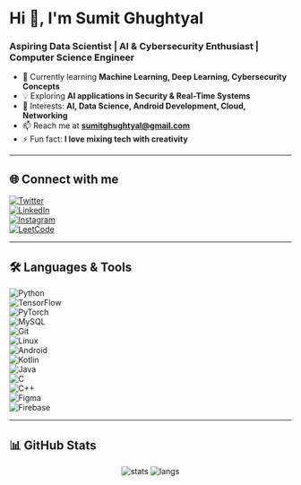 # Hi 👋, I'm Sumit Ghughtyal  

### Aspiring Data Scientist | AI & Cybersecurity Enthusiast | Computer Science Engineer  

- 🌱 Currently learning **Machine Learning, Deep Learning, Cybersecurity Concepts**  
- 💡 Exploring **AI applications in Security & Real-Time Systems**  
- 🎯 Interests: **AI, Data Science, Android Development, Cloud, Networking**  
- 📫 Reach me at **sumitghughtyal@gmail.com**  
- ⚡ Fun fact: **I love mixing tech with creativity**  

---

## 🌐 Connect with me  
[![Twitter](https://img.shields.io/badge/Twitter-1DA1F2?style=for-the-badge&logo=twitter&logoColor=white)](https://twitter.com/sumitghughtyal)  
[![LinkedIn](https://img.shields.io/badge/LinkedIn-0077B5?style=for-the-badge&logo=linkedin&logoColor=white)](https://www.linkedin.com/in/sumit-ghughtyal-9a6873238/)  
[![Instagram](https://img.shields.io/badge/Instagram-E4405F?style=for-the-badge&logo=instagram&logoColor=white)](https://instagram.com/sumit.ghughtyal)  
[![LeetCode](https://img.shields.io/badge/LeetCode-FFA116?style=for-the-badge&logo=leetcode&logoColor=black)](https://www.leetcode.com/sumit_ghughtyal)  

---

## 🛠️ Languages & Tools  

![Python](https://img.shields.io/badge/Python-3776AB?style=for-the-badge&logo=python&logoColor=white)  
![TensorFlow](https://img.shields.io/badge/TensorFlow-FF6F00?style=for-the-badge&logo=tensorflow&logoColor=white)  
![PyTorch](https://img.shields.io/badge/PyTorch-EE4C2C?style=for-the-badge&logo=pytorch&logoColor=white)  
![MySQL](https://img.shields.io/badge/MySQL-005C84?style=for-the-badge&logo=mysql&logoColor=white)  
![Git](https://img.shields.io/badge/Git-F05032?style=for-the-badge&logo=git&logoColor=white)  
![Linux](https://img.shields.io/badge/Linux-FCC624?style=for-the-badge&logo=linux&logoColor=black)  
![Android](https://img.shields.io/badge/Android-3DDC84?style=for-the-badge&logo=android&logoColor=white)  
![Kotlin](https://img.shields.io/badge/Kotlin-0095D5?style=for-the-badge&logo=kotlin&logoColor=white)  
![Java](https://img.shields.io/badge/Java-ED8B00?style=for-the-badge&logo=java&logoColor=white)  
![C](https://img.shields.io/badge/C-00599C?style=for-the-badge&logo=c&logoColor=white)  
![C++](https://img.shields.io/badge/C++-00599C?style=for-the-badge&logo=cplusplus&logoColor=white)  
![Figma](https://img.shields.io/badge/Figma-F24E1E?style=for-the-badge&logo=figma&logoColor=white)  
![Firebase](https://img.shields.io/badge/Firebase-FFCA28?style=for-the-badge&logo=firebase&logoColor=black)  

---

## 📊 GitHub Stats  

<p align="center">
  <img src="https://github-readme-stats.vercel.app/api?username=SumitGhughtyal&show_icons=true&theme=default" alt="stats" />
  <img src="https://github-readme-stats.vercel.app/api/top-langs?username=SumitGhughtyal&show_icons=true&locale=en&layout=compact&theme=default" alt="langs" />
</p>
